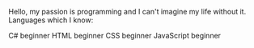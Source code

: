 Hello, my passion is programming and I can't imagine my life without it. Languages which I know: 

C# beginner
HTML beginner
CSS beginner
JavaScript beginner
